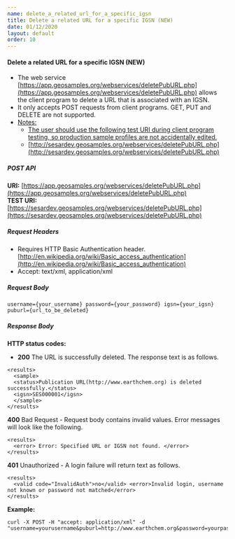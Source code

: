 ```yaml
---
name: delete_a_related_url_for_a_specific_igsn
title: Delete a related URL for a specific IGSN (NEW)
date: 01/12/2020
layout: default
order: 10
---
```


#### Delete a related URL for a specific IGSN (NEW)
- The web service [https://app.geosamples.org/webservices/deletePubURL.php](https://app.geosamples.org/webservices/deletePubURL.php) allows the client program to delete a URL that is associated with an IGSN.
- It only accepts POST requests from client programs. GET, PUT and DELETE are not supported.
- <ins>Notes:</ins>
  - <ins>The user should use the following test URI during client program testing, so production sample profiles are not accidentally edited.</ins>
  - [http://sesardev.geosamples.org/webservices/deletePubURL.php](http://sesardev.geosamples.org/webservices/deletePubURL.php)

##### POST API
**URI:** [https://app.geosamples.org/webservices/deletePubURL.php](https://app.geosamples.org/webservices/deletePubURL.php)   
**TEST URI:** [https://sesardev.geosamples.org/webservices/deletePubURL.php](https://sesardev.geosamples.org/webservices/deletePubURL.php)
##### Request Headers
- Requires HTTP Basic Authentication header. [http://en.wikipedia.org/wiki/Basic_access_authentication](http://en.wikipedia.org/wiki/Basic_access_authentication)
- Accept: text/xml, application/xml
##### Request Body

```
username={your_username} password={your_password} igsn={your_igsn} puburl={url_to_be_deleted}
```

##### Response Body
**HTTP status codes:**
- **200** The URL is successfully deleted. The response text is as follows.

```
<results> 
  <sample> 
  <status>Publication URL(http://www.earthchem.org) is deleted successfully.</status>
  <igsn>SES000001</igsn> 
  </sample> 
</results>
```

**400** Bad Request - Request body contains invalid values. Error messages will look like the following.

```
<results> 
  <error> Error: Specified URL or IGSN not found. </error> 
</results>
```

**401** Unauthorized - A login failure will return text as follows.

```
<results> 
  <valid code="InvalidAuth">no</valid> <error>Invalid login, username not known or password not matched</error> 
</results>
```

**Example:**

```
curl -X POST -H "accept: application/xml" -d "username=yourusername&puburl=http://www.earthchem.org&password=yourpassword&igsn=SES000001";
```

